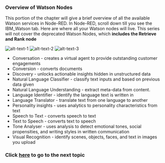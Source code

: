 ### Overview of Watson Nodes ###

This portion of the chapter will give a brief overview of all the available Watson services in Node-RED. In Node-RED, scroll down till you see the IBM_Watson tab. Here are where all your Watson nodes will live. This series will not cover the deprecated Watson Nodes, which **includes the Retrieve and Rank node**

![alt-text-1](../Chapter%205%20-%20Watson%20%26%20Cognitive%20API%20Nodes/1.%20Overview%20of%20Watson%20Nodes/images/Watson%20Nodes%201.png "title-1") ![alt-text-2](../Chapter%205%20-%20Watson%20%26%20Cognitive%20API%20Nodes/1.%20Overview%20of%20Watson%20Nodes/images/Watson%20Nodes%202.png "title-2") ![alt-text-3](../Chapter%205%20-%20Watson%20%26%20Cognitive%20API%20Nodes/1.%20Overview%20of%20Watson%20Nodes/images/Watson%20Nodes%203.png "title-2")

* Conversation - creates a virtual agent to provide outstanding customer engagements
* Conversion - converts documents
* Discovery - unlocks actionable insights hidden in unstructured data
* Natural Language Classifier - classify text inputs and based on previous data given
* Natural Language Understanding - extract meta-data from content.
* Language Identifier - identify the language text is written in
* Language Translator - translate text from one language to another
* Personality insights - uses analytics to personality characteristics from text
* Speech to Text - converts speech to text
* Text to Speech - converts text to speech
* Tone Analyser - uses analysis to detect emotional tones, social propensities, and writing styles in written communication
* Visual Recognition - identify scenes, objects, faces, and text in images you upload

### Click [here](../Chapter%205%20-%20Watson%20%26%20Cognitive%20API%20Nodes/Conversation) to go to the next topic
